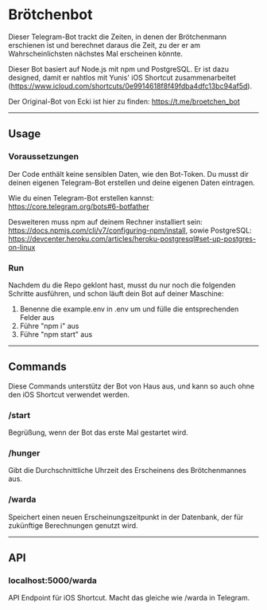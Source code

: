 # Brötchenbot

Dieser Telegram-Bot trackt die Zeiten, in denen der Brötchenmann erschienen ist und berechnet daraus die Zeit, zu der er am Wahrscheinlichsten nächstes Mal erscheinen könnte.

Dieser Bot basiert auf Node.js mit npm und PostgreSQL. Er ist dazu designed, damit er nahtlos mit Yunis' iOS Shortcut zusammenarbeitet (https://www.icloud.com/shortcuts/0e9914618f8f49fdba4dfc13bc94af5d).

Der Original-Bot von Ecki ist hier zu finden: https://t.me/broetchen_bot

---

## Usage

### Voraussetzungen

Der Code enthält keine sensiblen Daten, wie den Bot-Token. Du musst dir deinen eigenen Telegram-Bot erstellen und deine eigenen Daten eintragen.

Wie du einen Telegram-Bot erstellen kannst: https://core.telegram.org/bots#6-botfather

Desweiteren muss npm auf deinem Rechner installiert sein: https://docs.npmjs.com/cli/v7/configuring-npm/install, sowie PostgreSQL: https://devcenter.heroku.com/articles/heroku-postgresql#set-up-postgres-on-linux

### Run

Nachdem du die Repo geklont hast, musst du nur noch die folgenden Schritte ausführen, und schon läuft dein Bot auf deiner Maschine:

1. Benenne die example.env in .env um und fülle die entsprechenden Felder aus
2. Führe "npm i" aus
3. Führe "npm start" aus

---

## Commands

Diese Commands unterstütz der Bot von Haus aus, und kann so auch ohne den iOS Shortcut verwendet werden.

### /start

Begrüßung, wenn der Bot das erste Mal gestartet wird.

### /hunger

Gibt die Durchschnittliche Uhrzeit des Erscheinens des Brötchenmannes aus.

### /warda

Speichert einen neuen Erscheinungszeitpunkt in der Datenbank, der für zukünftige Berechnungen genutzt wird.

---

## API

### localhost:5000/warda

API Endpoint für iOS Shortcut. Macht das gleiche wie /warda in Telegram.
